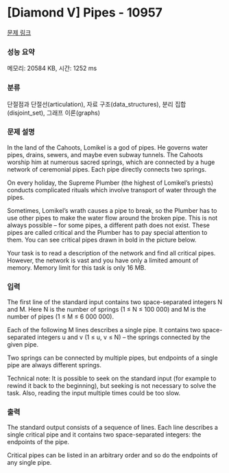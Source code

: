 # [Diamond V] Pipes - 10957 

[문제 링크](https://www.acmicpc.net/problem/10957) 

### 성능 요약

메모리: 20584 KB, 시간: 1252 ms

### 분류

단절점과 단절선(articulation), 자료 구조(data_structures), 분리 집합(disjoint_set), 그래프 이론(graphs)

### 문제 설명

<p>In the land of the Cahoots, Lomikel is a god of pipes. He governs water pipes, drains, sewers, and maybe even subway tunnels. The Cahoots worship him at numerous sacred springs, which are connected by a huge network of ceremonial pipes. Each pipe directly connects two springs.</p>

<p>On every holiday, the Supreme Plumber (the highest of Lomikel’s priests) conducts complicated rituals which involve transport of water through the pipes.</p>

<p>Sometimes, Lomikel’s wrath causes a pipe to break, so the Plumber has to use other pipes to make the water flow around the broken pipe. This is not always possible – for some pipes, a different path does not exist. These pipes are called critical and the Plumber has to pay special attention to them. You can see critical pipes drawn in bold in the picture below.</p>

<p>Your task is to read a description of the network and find all critical pipes. However, the network is vast and you have only a limited amount of memory. Memory limit for this task is only 16 MB.</p>

### 입력 

 <p>The first line of the standard input contains two space-separated integers N and M. Here N is the number of springs (1 ≤ N ≤ 100 000) and M is the number of pipes (1 ≤ M ≤ 6 000 000).</p>

<p>Each of the following M lines describes a single pipe. It contains two space-separated integers u and v (1 ≤ u, v ≤ N) – the springs connected by the given pipe.</p>

<p>Two springs can be connected by multiple pipes, but endpoints of a single pipe are always different springs.</p>

<p>Technical note: It is possible to seek on the standard input (for example to rewind it back to the beginning), but seeking is not necessary to solve the task. Also, reading the input multiple times could be too slow.</p>

### 출력 

 <p>The standard output consists of a sequence of lines. Each line describes a single critical pipe and it contains two space-separated integers: the endpoints of the pipe.</p>

<p>Critical pipes can be listed in an arbitrary order and so do the endpoints of any single pipe.</p>

